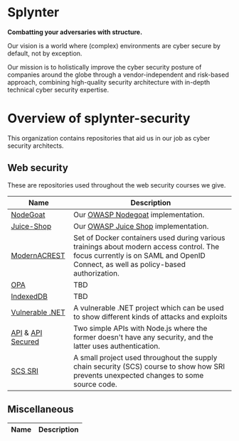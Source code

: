 # Splynter

**Combatting your adversaries with structure.**

Our vision is a world where (complex) environments are cyber secure by default, not by exception.

Our mission is to holistically improve the cyber security posture of companies around the globe through a vendor-independent and risk-based approach, combining high-quality security architecture with in-depth technical cyber security expertise.

# Overview of splynter-security
This organization contains repositories that aid us in our job as cyber security architects.

## Web security 
These are repositories used throughout the web security courses we give.

| Name | Description  |
| --- | --- | 
| [NodeGoat](https://github.com/Splynter-Security/websec-nodegoat) | Our [OWASP Nodegoat](https://github.com/OWASP/NodeGoat) implementation. |
| [Juice-Shop](https://github.com/Splynter-Security/websec-juice-shop)| Our [OWASP Juice Shop](https://github.com/juice-shop/juice-shop) implementation. |
| [ModernACREST](https://github.com/Splynter-Security/websec-ModernACREST) | Set of Docker containers used during various trainings about modern access control. The focus currently is on SAML and OpenID Connect, as well as policy-based authorization. |
| [OPA](https://github.com/Splynter-Security/websec-OPA)|  TBD |
| [IndexedDB](https://github.com/Mich-b/websec-indexeddb) | TBD |
| [Vulnerable .NET](https://github.com/Mich-b/websec-vulnerable-dotnetcore) | A vulnerable .NET project which can be used to show different kinds of attacks and exploits |
| [API](https://github.com/Mich-b/websec-api) & [API Secured](https://github.com/Mich-b/websec-api-secured) | Two simple APIs with Node.js where the former doesn't have any security, and the latter uses authentication. |
| [SCS SRI](https://github.com/Splynter-Security/websec-scs-sri) | A small project used throughout the supply chain security (SCS) course to show how SRI prevents unexpected changes to some source code. | 

## Miscellaneous
| Name | Description  |
| --- | --- | 